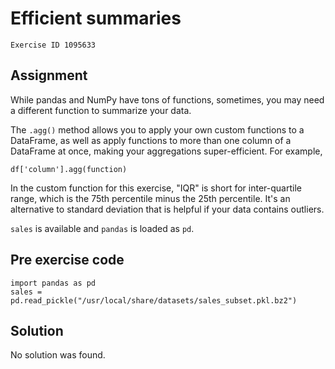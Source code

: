 
#  Efficient summaries

```
Exercise ID 1095633
```

##  Assignment 

While pandas and NumPy have tons of functions, sometimes, you may need a different function to summarize your data.

The `.agg()` method allows you to apply your own custom functions to a DataFrame, as well as apply functions to more than one column of a DataFrame at once, making your aggregations super-efficient. For example, 

```
df['column'].agg(function)

```

In the custom function for this exercise, "IQR" is short for inter-quartile range, which is the 75th percentile minus the 25th percentile. It's an alternative to standard deviation that is helpful if your data contains outliers.

`sales` is available and `pandas` is loaded as `pd`.

##  Pre exercise code 

```
import pandas as pd
sales = pd.read_pickle("/usr/local/share/datasets/sales_subset.pkl.bz2")
```



##  Solution 

No solution was found.


